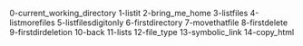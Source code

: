 0-current_working_directory
1-listit
2-bring_me_home
3-listfiles
4-listmorefiles 
5-listfilesdigitonly 
6-firstdirectory 
7-movethatfile 
8-firstdelete 
9-firstdirdeletion 
10-back 
11-lists 
12-file_type 
13-symbolic_link 
14-copy_html

